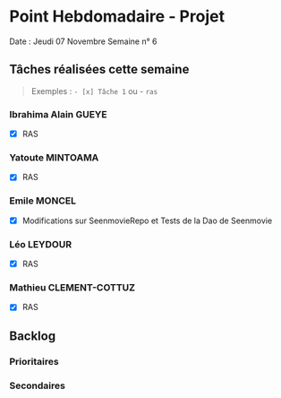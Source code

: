 # Point Hebdomadaire - Projet

Date : Jeudi 07 Novembre
Semaine n° 6

## Tâches réalisées cette semaine

> Exemples : `- [x] Tâche 1` ou - `ras`

### Ibrahima Alain GUEYE

- [x] RAS

### Yatoute MINTOAMA

- [x] RAS

### Emile MONCEL

- [x] Modifications sur SeenmovieRepo et Tests de la Dao de Seenmovie 

### Léo LEYDOUR

- [x] RAS

### Mathieu CLEMENT-COTTUZ

- [x] RAS

## Backlog



### Prioritaires

### Secondaires

